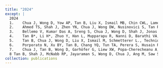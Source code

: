 ```yaml
---
title: "2024"
except: |
  2024
  1.	Chua J, Wong D, Yow AP, Tan B, Liu X, Ismail MB, Chin CWL, Lamoureux E, Husain R and Schmetterer L, Segregation of neuronal and vascular retinal damage in patients with hypertension and diabetes. Ann NY Acad Sci, 1531.1 (2024): 49-59.
  2.	Ahmed TS, Shah J, Zhen YN, Chua J, Wong DW, Nusinovici S, Tan R, Tan G, Schmetterer L† and Tan B†, 2024. Ocular microvascular complications in diabetic retinopathy: insights from machine learning. BMJ Open Diabetes Res Care, 12(1), p.e003758.
  3.	Bellemo V, Kumar Das A, Sreng S, Chua J, Wong D, Shah J, Jonas R, Tan B, Liu X, Xu X and Tan GSW, Liu Y, Schmetterer L. Optical coherence tomography choroidal enhancement using generative deep learning. NPJ Digit Med, 2024, 7(1), p.115.
  4.	Tan B*, Li H*, Zhuo Y, Han L, Mupparapu R, Nanni D, Barathi VA, Palanker D, Schmetterer L, Ling T, Light-evoked deformations in rod photoreceptors, pigment epithelium and subretinal space revealed by prolonged and multilayered optoretinography. 2024, Nature Comm, 15(1), 5156.
  5.  	Tan B, Chua J, Wong D, Liu X, Ismail M, Schmetterer L., Techniques for imaging the choroid and choroidal blood flow in vivo, Exp Eye Res, 2024 Aug 16:110045.
  6. 	Porporato N, Xu BY, Tan B, Chang YQ, Tun TA, Perera S, Husain R, Ho CL, Sultana R, Aung T, Schmetterer L. Novel hyperparallel optical coherence tomography for angle closure assessment: comparison with swept-source OCT and gonioscopy. Br J of Ophthalmol. 2024 Aug 30.
  7.	Chua J, Tan B, Wong D, Garhöfer G, Liew XW, Popa-Cherecheanu A, Chin CW, Milea D, Chen CL, Schmetterer L. Optical coherence tomography angiography of the retina and choroid in systemic diseases. Progress in Retinal and Eye Research. 2024 Aug 30:101292.
  8	Tan B, Shah J, McNabb RP, Jayaraman S, Wong D, Chua J, Ang M, Saw SM, Jonas JB, Kuo AN, Hoang QV, Schmetterer L, Distortion-corrected Posterior Ocular Shape in Myopia Eyes Assessed by Ultrawide OCT Detects Deformations Associated with Vision-Threatening Changes, Invest Ophthalmol Vis Sci., 65(13), 22-22.
collection: publications
---
```

